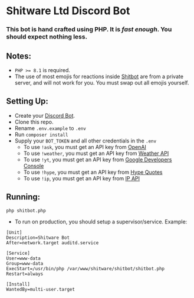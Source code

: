 # Shitware Ltd Discord Bot

### This bot is hand crafted using PHP. It is *fast enough*. You should expect nothing less.

## Notes:
- `PHP >= 8.1` is required.
- The use of most emojis for reactions inside [Shitbot](src/Shitbot.php) are from a private server, and will not work for you. You must swap out all emojis yourself.

## Setting Up:

- Create your [Discord Bot](https://discord.com/developers/applications). 
- Clone this repo. 
- Rename `.env.example` to `.env`
- Run `composer install`
- Supply your `BOT_TOKEN` and all other credentials in the `.env`
  - To use `!ask`, you must get an API key from [OpenAI](https://beta.openai.com/account/api-keys)
  - To use `!weather`, you must get an API key from [Weather API](https://www.weatherapi.com)
  - To use `!yt`, you must get an API key from [Google Developers Console](https://console.developers.google.com)
  - To use `!hype`, you must get an API key from [Hype Quotes](https://github.com/jorqensen/hypequotes)
  - To use `!ip`, you must get an API key from [IP API](https://ip-api.com)

## Running:

```bash
php shitbot.php
```

- To run on production, you should setup a supervisor/service. Example:

```
[Unit]
Description=Shitware Bot
After=network.target auditd.service

[Service]
User=www-data
Group=www-data
ExecStart=/usr/bin/php /var/www/shitware/shitbot/shitbot.php
Restart=always

[Install]
WantedBy=multi-user.target
```